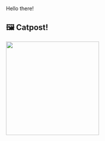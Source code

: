 Hello there!



## 🖼️ Catpost!

<sub>
    <img src="https://cdn2.thecatapi.com/images/4ji.gif" height="256">
</sub>

